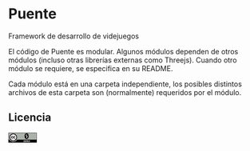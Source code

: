 # Puente
Framework de desarrollo de videjuegos

El código de Puente es modular. Algunos módulos dependen de otros módulos (incluso otras librerías externas como Threejs). Cuando otro módulo se requiere, se especifica en su README.

Cada módulo está en una carpeta independiente, los posibles distintos archivos de esta carpeta son (normalmente) requeridos por el módulo.

## Licencia ##
![Logo CC0](/Imagenes/CC0.png)
